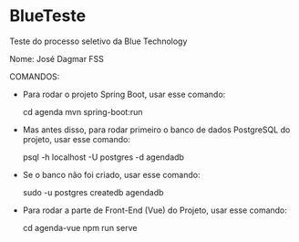 # BlueTeste
Teste do processo seletivo da Blue Technology 

Nome: José Dagmar FSS

COMANDOS:

- Para rodar o projeto Spring Boot, usar esse comando:

  cd agenda
  mvn spring-boot:run

- Mas antes disso, para rodar primeiro o banco de dados PostgreSQL do projeto, usar esse comando:

  psql -h localhost -U postgres -d agendadb

- Se o banco não foi criado, usar esse comando:

  sudo -u postgres createdb agendadb

- Para rodar a parte de Front-End (Vue) do Projeto, usar esse comando:

  cd agenda-vue
  npm run serve
